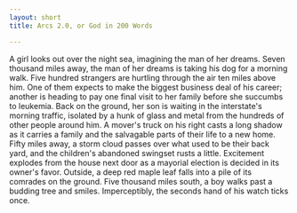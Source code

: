 ```yaml
---
layout: short
title: Arcs 2.0, or God in 200 Words

---
```


A girl looks out over the night sea, imagining the man of her dreams.  Seven
thousand miles away, the man of her dreams is taking his dog for a morning
walk.  Five hundred strangers are hurtling through the air ten miles above
him.  One of them expects to make the biggest business deal of his career;
another is heading to pay one final visit to her family before she succumbs to
leukemia.  Back on the ground, her son is waiting in the interstate's morning
traffic, isolated by a hunk of glass and metal from the hundreds of other
people around him.  A mover's truck on his right casts a long shadow as it
carries a family and the salvagable parts of their life to a new home.  Fifty
miles away, a storm cloud passes over what used to be their back yard, and the
children's abandoned swingset rusts a little.  Excitement explodes from the
house next door as a mayorial election is decided in its owner's favor.
Outside, a deep red maple leaf falls into a pile of its comrades on the
ground.  Five thousand miles south, a boy walks past a budding tree and
smiles.  Imperceptibly, the seconds hand of his watch ticks once.
